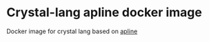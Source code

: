 Crystal-lang apline docker image
================================
Docker image for crystal lang based on [apline](https://alpinelinux.org/)

